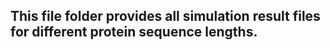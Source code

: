 This file folder provides all simulation result files for different protein sequence lengths.
-----------------------

